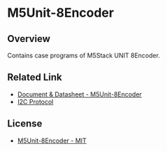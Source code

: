 # M5Unit-8Encoder

## Overview

Contains case programs of M5Stack UNIT 8Encoder.

## Related Link

- [Document & Datasheet - M5Unit-8Encoder](https://docs.m5stack.com/en/products/sku/U153)
- [I2C Protocol](https://github.com/m5stack/M5Unit-8Encoder/blob/main/docs/8Encoder_I2C_Protocol.pdf)

## License

- [M5Unit-8Encoder - MIT](LICENSE)
